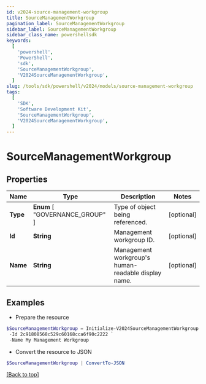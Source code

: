 ```yaml
---
id: v2024-source-management-workgroup
title: SourceManagementWorkgroup
pagination_label: SourceManagementWorkgroup
sidebar_label: SourceManagementWorkgroup
sidebar_class_name: powershellsdk
keywords:
  [
    'powershell',
    'PowerShell',
    'sdk',
    'SourceManagementWorkgroup',
    'V2024SourceManagementWorkgroup',
  ]
slug: /tools/sdk/powershell/v2024/models/source-management-workgroup
tags:
  [
    'SDK',
    'Software Development Kit',
    'SourceManagementWorkgroup',
    'V2024SourceManagementWorkgroup',
  ]
---
```


# SourceManagementWorkgroup

## Properties

| Name | Type | Description | Notes |
| --- | --- | --- | --- |
| **Type** | **Enum** [ "GOVERNANCE_GROUP" ] | Type of object being referenced. | [optional] |
| **Id** | **String** | Management workgroup ID. | [optional] |
| **Name** | **String** | Management workgroup's human-readable display name. | [optional] |

## Examples

- Prepare the resource

```powershell
$SourceManagementWorkgroup = Initialize-V2024SourceManagementWorkgroup  -Type GOVERNANCE_GROUP `
 -Id 2c91808568c529c60168cca6f90c2222 `
 -Name My Management Workgroup
```

- Convert the resource to JSON

```powershell
$SourceManagementWorkgroup | ConvertTo-JSON
```

[[Back to top]](#)
